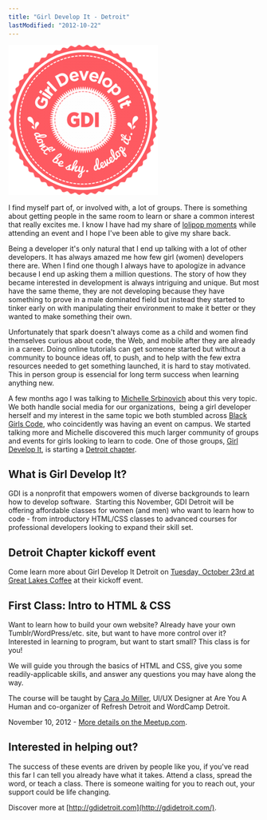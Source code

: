 ```yaml
---
title: "Girl Develop It - Detroit"
lastModified: "2012-10-22"
---
```


[![](/images/gdilogo-300x300.png "gdilogo")](http://gdidetroit.com/)

I find myself part of, or involved with, a lot of groups. There is something about getting people in the same room to learn or share a common interest that really excites me. I know I have had my share of [lolipop moments](http://www.ted.com/talks/drew_dudley_everyday_leadership.html) while attending an event and I hope I've been able to give my share back.

Being a developer it's only natural that I end up talking with a lot of other developers. It has always amazed me how few girl (women) developers there are. When I find one though I always have to apologize in advance because I end up asking them a million questions. The story of how they became interested in development is always intriguing and unique. But most have the same theme, they are not developing because they have something to prove in a male dominated field but instead they started to tinker early on with manipulating their environment to make it better or they wanted to make something their own.

Unfortunately that spark doesn't always come as a child and women find themselves curious about code, the Web, and mobile after they are already in a career. Doing online tutorials can get someone started but without a community to bounce ideas off, to push, and to help with the few extra resources needed to get something launched, it is hard to stay motivated. This in person group is essencial for long term success when learning anything new.

A few months ago I was talking to [Michelle Srbinovich](https://twitter.com/MSrbinovich) about this very topic. We both handle social media for our organizations,  being a girl developer herself and my interest in the same topic we both stumbled across [Black Girls Code](http://www.blackgirlscode.com/), who coincidently was having an event on campus. We started talking more and Michelle discovered this much larger community of groups and events for girls looking to learn to code. One of those groups, [Girl Develop It](http://www.girldevelopit.com/), is starting a [Detroit chapter](http://gdidetroit.com/).

## What is Girl Develop It?

GDI is a nonprofit that empowers women of diverse backgrounds to learn how to develop software.  Starting this November, GDI Detroit will be offering affordable classes for women (and men) who want to learn how to code - from introductory HTML/CSS classes to advanced courses for professional developers looking to expand their skill set.

## Detroit Chapter kickoff event

Come learn more about Girl Develop It Detroit on [Tuesday, October 23rd at Great Lakes Coffee](http://www.meetup.com/Girl-Develop-It-Detroit/events/86246612/) at their kickoff event.

## First Class: Intro to HTML & CSS

Want to learn how to build your own website? Already have your own Tumblr/WordPress/etc. site, but want to have more control over it? Interested in learning to program, but want to start small? This class is for you!

We will guide you through the basics of HTML and CSS, give you some readily-applicable skills, and answer any questions you may have along the way.

The course will be taught by [Cara Jo Miller](http://twitter.com/CorrinaJo), UI/UX Designer at Are You A Human and co-organizer of Refresh Detroit and WordCamp Detroit.

November 10, 2012 - [More details on the Meetup.com](http://www.meetup.com/Girl-Develop-It-Detroit/events/87626932/?a=wm1_5&rv=wm1).

## Interested in helping out?

The success of these events are driven by people like you, if you've read this far I can tell you already have what it takes. Attend a class, spread the word, or teach a class. There is someone waiting for you to reach out, your support could be life changing.

Discover more at [http://gdidetroit.com](http://gdidetroit.com/).
